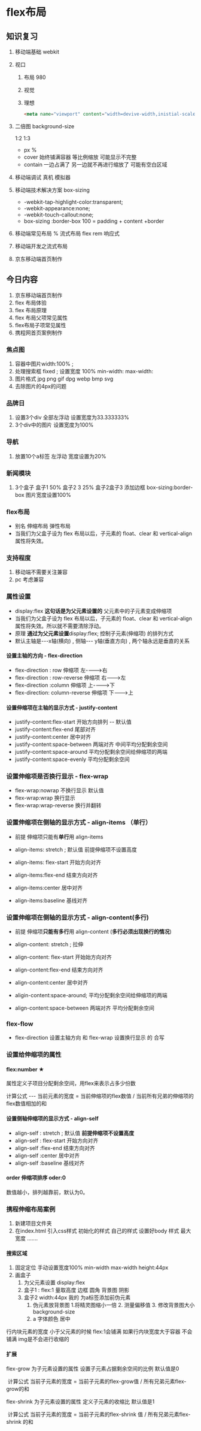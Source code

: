 # flex布局

## 知识复习

1. 移动端基础  webkit  

2. 视口 

   1. 布局 980

   2. 视觉 

   3. 理想 

      ```html
      <meta name="viewport" content="width=devive-width,inistial-scale=1,user-scalable=no,maximum-scale=1,mimimum-scale=1"> 
      ```

3. 二倍图 background-size  

   1:2   1:3  

   - px  % 
   - cover  始终铺满容器 等比例缩放  可能显示不完整
   - contain  一边占满了 另一边就不再进行缩放了    可能有空白区域

4. 移动端调试  真机    模拟器

5. 移动端技术解决方案 box-sizing 

   - -webkit-tap-highlight-color:transparent;
   - -webkit-appearance:none;
   - -webkit-touch-callout:none; 
   -  box-sizing :border-box  100  = padding + content +border 

6. 移动端常见布局  % 流式布局  flex  rem  响应式

7. 移动端开发之流式布局 

8. 京东移动端首页制作

## 今日内容

1. 京东移动端首页制作
2. flex 布局体验  
3. flex 布局原理
4. flex 布局父项常见属性
5. flex布局子项常见属性
6. 携程网首页案例制作

### 焦点图

1. 容器中图片width:100% ;
2. 处理搜索框  fixed ;     设置宽度 100%   min-width:   max-width: 
3. 图片格式  jpg  png gif dpg webp  bmp svg 
4. 去除图片的4px的问题

### 品牌日

1. 设置3个div 全部左浮动  设置宽度为33.333333% 
2. 3个div中的图片  设置宽度为100% 

### 导航 

1. 放置10个a标签  左浮动 宽度设置为20%  

### 新闻模块

1. 3个盒子 盒子1 50%  盒子2 3  25%   盒子2盒子3 添加边框  box-sizing:border-box    图片宽度设置100%

### flex布局

- 别名  伸缩布局  弹性布局 
- 当我们为父盒子设为 flex 布局以后，子元素的 float、clear 和 vertical-align 属性将失效。

### 支持程度

1. 移动端不需要关注兼容
2. pc 考虑兼容

### 属性设置 

- display:flex     **这句话是为父元素设置的**    父元素中的子元素变成伸缩项 
- 当我们为父盒子设为 flex 布局以后，子元素的 float、clear 和 vertical-align 属性将失效。所以就不需要清除浮动。
- 原理  **通过为父元素设置**display:flex; 控制子元素(伸缩项) 的排列方式
- 默认主轴是---x轴(横向) , 侧轴--- y轴(垂直方向) , 两个轴永远是垂直的关系 



#### 设置主轴的方向 - flex-direction

- flex-direction : row    伸缩项  左---->右
- flex-direction : row-reverse  伸缩项  右--->左
- flex-direction :column   伸缩项  上---->下
- flex-direction: column-reverse   伸缩项   下--->上

#### 设置伸缩项在主轴的显示方式  -  justify-content 

- justify-content:flex-start 开始方向排列  -- 默认值 
- justify-content:flex-end   尾部对齐
- justify-content:center  居中对齐 
- justify-content:space-between  两端对齐  中间平均分配剩余空间
- justify-content:space-around  平均分配剩余空间给伸缩项的两端
- justify-content:space-evenly  平均分配剩余空间

### 设置伸缩项是否换行显示 - flex-wrap

- flex-wrap:nowrap  不换行显示  默认值
- flex-wrap:wrap  换行显示
- flex-wrap:wrap-reverse   换行并翻转

### 设置伸缩项在侧轴的显示方式 - align-items （单行）

- 前提  伸缩项只能有**单行**用 align-items 


- align-items: stretch ;   默认值    前提伸缩项不设置高度   
- align-items: flex-start   开始方向对齐
- align-items:flex-end   结束方向对齐
- align-items:center  居中对齐
- align-items:baseline 基线对齐

### 设置伸缩项在侧轴的显示方式 - align-content(多行)

- 前提  伸缩项**只能有多行**用 align-content (**多行必须出现换行的情况**)


-  align-content: stretch ;   拉伸
-  align-content: flex-start   开始始方向对齐
-  align-content:flex-end   结束方向对齐
-  align-content:center  居中对齐
- aligin-content:space-around;   平均分配剩余空间给伸缩项的两端 
- align-content:space-between  两端对齐 平均分配剩余空间

### flex-flow 

- flex-direction 设置主轴方向   和   flex-wrap  设置换行显示  的 合写 

### 设置给伸缩项的属性

#### flex:number ★ 

属性定义子项目分配剩余空间，用flex来表示占多少份数

计算公式 ---   当前元素的宽度 = 当前伸缩项的flex数值  / 当前所有兄弟的伸缩项的flex数值相加的和

#### 设置侧轴伸缩项的显示方式 - align-self  

- align-self : stretch ;   默认值    **前提伸缩项不设置高度**
- align-self : flex-start   开始方向对齐
- align-self :flex-end   结束方向对齐
- align-self :center  居中对齐
- align-self :baseline 基线对齐

#### order 伸缩项排序  oder:0

数值越小，排列越靠前，默认为0。

### 携程伸缩布局案例

1. 新建项目文件夹  
2. 在index.html  引入css样式  初始化的样式  自己的样式  设置好body 样式  最大宽度  ....... 

#### 搜索区域

1. 固定定位 手动设置宽度100% min-width   max-width   height:44px  
2. 画盒子  
   1. 为父元素设置 display:flex
   2. 盒子1 : flex:1  量取高度  边框  圆角   背景图  阴影 
   3. 盒子2  width:44px   <a>我的</a>   为a标签添加前伪元素  
      1. 伪元素放背景图   1.将精灵图缩小一倍  2. 测量偏移值   3. 修改背景图大小 background-size
      2. a 字体颜色  居中

行内块元素的宽度 小于父元素的时候 flex:1会铺满   如果行内块宽度大于容器   不会铺满  img是不会进行收缩的



#### 扩展

flex-grow 为子元素设置的属性  设置子元素占据剩余空间的比例    默认值是0

​            计算公式  当前子元素的宽度 = 当前子元素的flex-grow值  / 所有兄弟元素flex-grow的和

 flex-shrink 为子元素设置的属性 定义子元素的收缩比   默认值是1 

​         计算公式  当前子元素的宽度 = 当前子元素的flex-shrink 值  / 所有兄弟元素flex-shrink 的和







